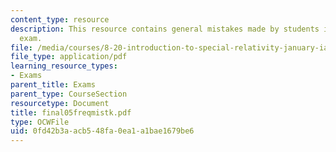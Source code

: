 ```yaml
---
content_type: resource
description: This resource contains general mistakes made by students in the final
  exam.
file: /media/courses/8-20-introduction-to-special-relativity-january-iap-2005/0fd42b3aacb548fa0ea1a1bae1679be6_final05freqmistk.pdf
file_type: application/pdf
learning_resource_types:
- Exams
parent_title: Exams
parent_type: CourseSection
resourcetype: Document
title: final05freqmistk.pdf
type: OCWFile
uid: 0fd42b3a-acb5-48fa-0ea1-a1bae1679be6
---
```

